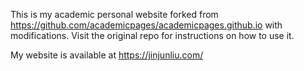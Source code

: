 This is my academic personal website forked from https://github.com/academicpages/academicpages.github.io with modifications. Visit the original repo for instructions on how to use it.

My website is available at https://jinjunliu.com/
